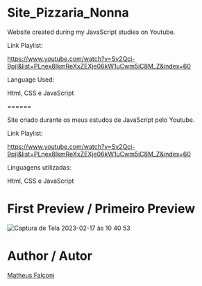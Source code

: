 
# Site_Pizzaria_Nonna

Website created during my JavaScript studies on Youtube.

Link Playlist:

https://www.youtube.com/watch?v=Sv2Qcj-9pjI&list=PLnex8IkmReXxZEXje06kW1uCwm5iC8M_Z&index=60

Language Used:

Html, CSS e JavaScript

======

Site criado durante os meus estudos de JavaScript pelo Youtube.

Link Playlist:

https://www.youtube.com/watch?v=Sv2Qcj-9pjI&list=PLnex8IkmReXxZEXje06kW1uCwm5iC8M_Z&index=60

Linguagens utilizadas:

Html, CSS e JavaScript

# First Preview / Primeiro Preview 

![Captura de Tela 2023-02-17 às 10 40 53](https://user-images.githubusercontent.com/33550514/219668314-79a9b469-c059-4c71-9307-ccf245ec118d.png)

# Author / Autor

<a href="https://www.github.com/matheuspfalconi">Matheus Falconi</a>
